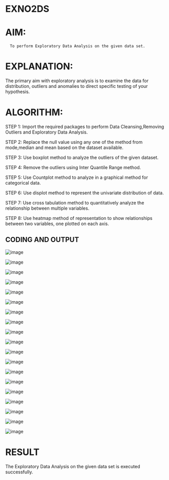 # EXNO2DS
# AIM:
      To perform Exploratory Data Analysis on the given data set.
      
# EXPLANATION:
  The primary aim with exploratory analysis is to examine the data for distribution, outliers and anomalies to direct specific testing of your hypothesis.
  
# ALGORITHM:
STEP 1: Import the required packages to perform Data Cleansing,Removing Outliers and Exploratory Data Analysis.

STEP 2: Replace the null value using any one of the method from mode,median and mean based on the dataset available.

STEP 3: Use boxplot method to analyze the outliers of the given dataset.

STEP 4: Remove the outliers using Inter Quantile Range method.

STEP 5: Use Countplot method to analyze in a graphical method for categorical data.

STEP 6: Use displot method to represent the univariate distribution of data.

STEP 7: Use cross tabulation method to quantitatively analyze the relationship between multiple variables.

STEP 8: Use heatmap method of representation to show relationships between two variables, one plotted on each axis.

## CODING AND OUTPUT
![image](https://github.com/user-attachments/assets/6234b395-c3b6-4ea6-99d4-a54b32d47bee)

![image](https://github.com/user-attachments/assets/498b5505-2afa-4f5d-bf21-2c1cc5595fe9)

![image](https://github.com/user-attachments/assets/f4a755c6-d8e5-4364-900a-3b120e96f5ac)

![image](https://github.com/user-attachments/assets/0cee9cdf-de42-447d-b21c-0b06116265f3)

![image](https://github.com/user-attachments/assets/65b43bca-d68b-477a-8837-6d2d34638fb9)

![image](https://github.com/user-attachments/assets/208b8469-0486-431b-88f4-a7046a3a3da1)

![image](https://github.com/user-attachments/assets/f8580e8b-1845-42d5-9ebc-a650018545e4)

![image](https://github.com/user-attachments/assets/8ba37b97-8a92-4a90-9a21-90b8af7ee365)

![image](https://github.com/user-attachments/assets/e89268b1-d52a-48b4-815b-6625c7f6f5eb)

![image](https://github.com/user-attachments/assets/225b721b-1c6a-426b-993e-e563b9c42ae2)

![image](https://github.com/user-attachments/assets/7ae37fbe-8c4b-4c33-a04d-cc1fb95dbe48)

![image](https://github.com/user-attachments/assets/55c4d7a5-c3e1-46ec-8e86-7415b54475d7)

![image](https://github.com/user-attachments/assets/3fe27176-38f0-4307-afc5-1806a128c348)

![image](https://github.com/user-attachments/assets/241f1af0-657f-42af-9cb3-063bfaf5dd9f)

![image](https://github.com/user-attachments/assets/002cc01f-1fa8-4c6c-b263-634da1d7d554)

![image](https://github.com/user-attachments/assets/3b4c0bbe-7eab-409f-8c7e-d29403d1188d)

![image](https://github.com/user-attachments/assets/7e42c52a-ec12-4a22-99c2-197c4e4ab948)

![image](https://github.com/user-attachments/assets/c90bf02f-286f-40d7-adad-eb727622acc4)

![image](https://github.com/user-attachments/assets/5e07b91d-7709-4d10-afd8-6cb3e1ff9fca)
# RESULT
The Exploratory Data Analysis on the given data set is executed successfully.
